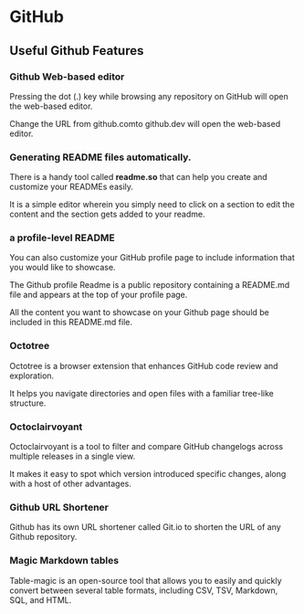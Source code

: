 # GitHub

## Useful Github Features

### Github Web-based editor

Pressing the dot (.) key while browsing any repository on GitHub will open the web-based editor. 

Change the URL from github.comto github.dev will open the web-based editor. 

### Generating README files automatically.

There is a handy tool called **readme.so** that can help you create and customize your READMEs easily. 

It is a simple editor wherein you simply need to click on a section to edit the content and the section gets added to your readme.

### a profile-level README

You can also customize your GitHub profile page to include information that you would like to showcase. 

The Github profile Readme is a public repository containing a README.md file and appears at the top of your profile page. 

All the content you want to showcase on your Github page should be included in this README.md file.

### Octotree

Octotree is a browser extension that enhances GitHub code review and exploration. 

It helps you navigate directories and open files with a familiar tree-like structure. 

### Octoclairvoyant

Octoclairvoyant is a tool to filter and compare GitHub changelogs across multiple releases in a single view. 

It makes it easy to spot which version introduced specific changes, along with a host of other advantages.

### Github URL Shortener

Github has its own URL shortener called Git.io to shorten the URL of any Github repository.

### Magic Markdown tables

Table-magic is an open-source tool that allows you to easily and quickly convert between several table formats, including CSV, TSV, Markdown, SQL, and HTML.
